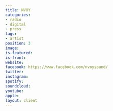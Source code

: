 ```yaml
---
title: NVOY
categories:
- radio
- digital
- press
tags:
- artist
position: 3
image: 
is-featured: 
is-front: 
website: 
facebook: https://www.facebook.com/nvoysound/
twitter: 
instagram: 
spotify: 
soundcloud: 
youtube: 
apple: 
layout: client
---
```


